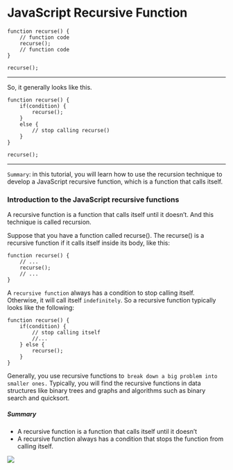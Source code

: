 # JavaScript Recursive Function
```
function recurse() {
    // function code
    recurse();
    // function code
}

recurse();
```

---
So, it generally looks like this.
```
function recurse() {
    if(condition) {
        recurse();
    }
    else {
        // stop calling recurse()
    }
}

recurse();
```
---

`Summary`: in this tutorial, you will learn how to use the recursion technique to develop a JavaScript recursive function, which is a function that calls itself.

### Introduction to the JavaScript recursive functions
A recursive function is a function that calls itself until it doesn’t. And this technique is called recursion.

Suppose that you have a function called recurse(). The recurse() is a recursive function if it calls itself inside its body, like this:

```
function recurse() {
    // ...
    recurse();
    // ...
}
```

A `recursive function` always has a condition to stop calling itself. Otherwise, it will call itself `indefinitely`. So a recursive function typically looks like the following:

```
function recurse() {
    if(condition) {
        // stop calling itself
        //...
    } else {
        recurse();
    }
}
```

Generally, you use recursive functions to` break down a big problem into smaller ones.` Typically, you will find the recursive functions in data structures like binary trees and graphs and algorithms such as binary search and quicksort.

##### Summary
- A recursive function is a function that calls itself until it doesn’t
- A recursive function always has a condition that stops the function from calling itself.

![](https://cdn.programiz.com/sites/tutorial2program/files/javascript-factorial-working.png)